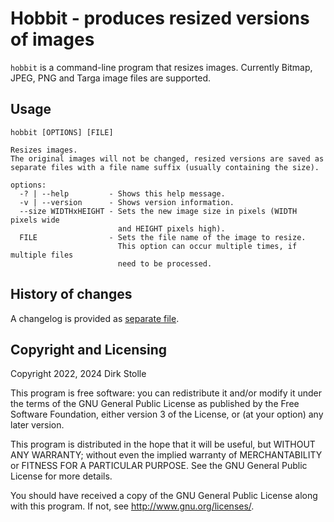# Hobbit - produces resized versions of images

`hobbit` is a command-line program that resizes images.
Currently Bitmap, JPEG, PNG and Targa image files are supported.

## Usage

```
hobbit [OPTIONS] [FILE]

Resizes images.
The original images will not be changed, resized versions are saved as
separate files with a file name suffix (usually containing the size).

options:
  -? | --help         - Shows this help message.
  -v | --version      - Shows version information.
  --size WIDTHxHEIGHT - Sets the new image size in pixels (WIDTH pixels wide
                        and HEIGHT pixels high).
  FILE                - Sets the file name of the image to resize.
                        This option can occur multiple times, if multiple files
                        need to be processed.
```

## History of changes

A changelog is provided as [separate file](./changelog.md).

## Copyright and Licensing

Copyright 2022, 2024  Dirk Stolle

This program is free software: you can redistribute it and/or modify
it under the terms of the GNU General Public License as published by
the Free Software Foundation, either version 3 of the License, or
(at your option) any later version.

This program is distributed in the hope that it will be useful,
but WITHOUT ANY WARRANTY; without even the implied warranty of
MERCHANTABILITY or FITNESS FOR A PARTICULAR PURPOSE.  See the
GNU General Public License for more details.

You should have received a copy of the GNU General Public License
along with this program.  If not, see <http://www.gnu.org/licenses/>.
